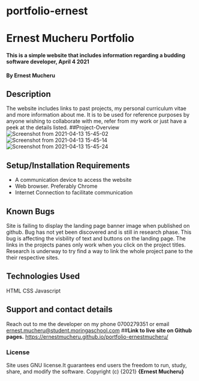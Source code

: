# portfolio-ernest
# Ernest Mucheru Portfolio
#### This is a simple website that includes information regarding a budding software developer, April 4 2021
#### By **Ernest Mucheru**
## Description
The website includes links to past projects, my personal curriculum vitae and more information about me. It is to be used for reference purposes by anyone wishing to collaborate with me, refer from my work or just have a peek at the details listed.
##Project-Overview
![Screenshot from 2021-04-13 15-45-02](https://user-images.githubusercontent.com/81610268/114554870-d4c64a80-9c6f-11eb-9f74-08e1863cd298.png)
![Screenshot from 2021-04-13 15-45-14](https://user-images.githubusercontent.com/81610268/114554900-dd1e8580-9c6f-11eb-9e47-4d43e4317707.png)
![Screenshot from 2021-04-13 15-45-24](https://user-images.githubusercontent.com/81610268/114554901-dd1e8580-9c6f-11eb-9dd8-becbcfe55a22.png)

## Setup/Installation Requirements
* A communication device to access the website
* Web browser. Preferably Chrome
* Internet Connection to facilitate communication
## Known Bugs
Site is failing to display the landing page banner image when published on github. Bug has not yet been discovered and is still in research phase. This bug is affecting the visbility of text and buttons on the landing page.
The links in the projects panes only work when you click on the project titles. Research is underway to try find a way to link the whole project pane to the their respective sites.
## Technologies Used
HTML
CSS
Javascript
## Support and contact details
Reach out to me the developer on my phone 0700279351 or email ernest.mucheru@student.moringaschool.com
##**Link to live site on Github pages.**
https://ernestmucheru.github.io/portfolio-ernestmucheru/
### License
Site uses GNU license.It guarantees end users the freedom to run, study, share, and modify the software.
Copyright (c) {2021} **{Ernest Mucheru}**
  
